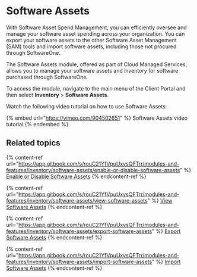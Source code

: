 # Software Assets

With Software Asset Spend Management, you can efficiently oversee and manage your software asset spending across your organization. You can export your software assets to the other Software Asset Management (SAM) tools and import software assets, including those not procured through SoftwareOne.

The Software Assets module, offered as part of Cloud Managed Services, allows you to manage your software assets and inventory for software purchased through SoftwareOne.&#x20;

To access the module, navigate to the main menu of the Client Portal and then select **Inventory** > **Software Assets**.

Watch the following video tutorial on how to use Software Assets:

{% embed url="https://vimeo.com/904502651" %}
Software Assets video tutorial
{% endembed %}

## Related topics

{% content-ref url="https://app.gitbook.com/s/rouC21YfVpuUxysQFTrr/modules-and-features/inventory/software-assets/enable-or-disable-software-assets" %}
[Enable or Disable Software Assets](https://app.gitbook.com/s/rouC21YfVpuUxysQFTrr/modules-and-features/inventory/software-assets/enable-or-disable-software-assets)
{% endcontent-ref %}

{% content-ref url="https://app.gitbook.com/s/rouC21YfVpuUxysQFTrr/modules-and-features/inventory/software-assets/view-software-assets" %}
[View Software Assets](https://app.gitbook.com/s/rouC21YfVpuUxysQFTrr/modules-and-features/inventory/software-assets/view-software-assets)
{% endcontent-ref %}

{% content-ref url="https://app.gitbook.com/s/rouC21YfVpuUxysQFTrr/modules-and-features/inventory/software-assets/export-software-assets" %}
[Export Software Assets](https://app.gitbook.com/s/rouC21YfVpuUxysQFTrr/modules-and-features/inventory/software-assets/export-software-assets)
{% endcontent-ref %}

{% content-ref url="https://app.gitbook.com/s/rouC21YfVpuUxysQFTrr/modules-and-features/inventory/software-assets/import-software-assets" %}
[Import Software Assets](https://app.gitbook.com/s/rouC21YfVpuUxysQFTrr/modules-and-features/inventory/software-assets/import-software-assets)
{% endcontent-ref %}
